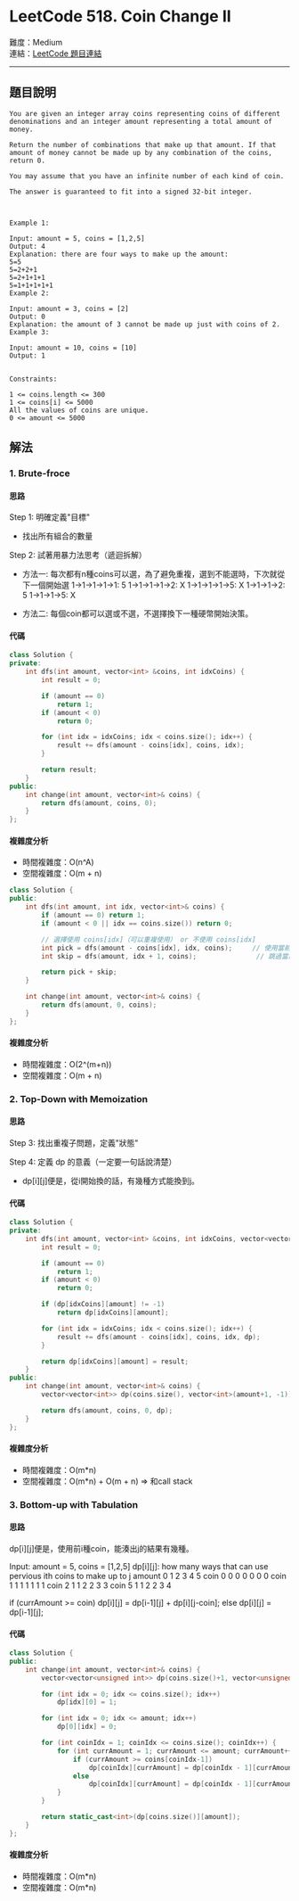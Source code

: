 # LeetCode 518. Coin Change II

難度：Medium  
連結：[LeetCode 題目連結](https://leetcode.com/problems/coin-change-ii/description/)

---

## 題目說明
    
    You are given an integer array coins representing coins of different denominations and an integer amount representing a total amount of money.

    Return the number of combinations that make up that amount. If that amount of money cannot be made up by any combination of the coins, return 0.

    You may assume that you have an infinite number of each kind of coin.

    The answer is guaranteed to fit into a signed 32-bit integer.

    

    Example 1:

    Input: amount = 5, coins = [1,2,5]
    Output: 4
    Explanation: there are four ways to make up the amount:
    5=5
    5=2+2+1
    5=2+1+1+1
    5=1+1+1+1+1
    Example 2:

    Input: amount = 3, coins = [2]
    Output: 0
    Explanation: the amount of 3 cannot be made up just with coins of 2.
    Example 3:

    Input: amount = 10, coins = [10]
    Output: 1
    

    Constraints:

    1 <= coins.length <= 300
    1 <= coins[i] <= 5000
    All the values of coins are unique.
    0 <= amount <= 5000

## 解法
### 1. Brute-froce
#### 思路

Step 1: 明確定義"目標"
- 找出所有組合的數量

Step 2: 試著用暴力法思考（遞迴拆解）
- 方法一: 每次都有n種coins可以選，為了避免重複，選到不能選時，下次就從下一個開始選
    1->1->1->1->1: 5
	1->1->1->1->2: X
	1->1->1->1->5: X
	1->1->1->2: 5
	1->1->1->5: X

- 方法二: 每個coin都可以選或不選，不選擇換下一種硬幣開始決策。

#### 代碼
```c++
class Solution {
private:
    int dfs(int amount, vector<int> &coins, int idxCoins) {
        int result = 0;

        if (amount == 0)
            return 1;
        if (amount < 0)
            return 0;

        for (int idx = idxCoins; idx < coins.size(); idx++) {
            result += dfs(amount - coins[idx], coins, idx);
        }

        return result;
    }
public:
    int change(int amount, vector<int>& coins) {
        return dfs(amount, coins, 0);
    }
};
```
#### 複雜度分析

- 時間複雜度：O(n^A)
- 空間複雜度：O(m + n)

```c++
class Solution {
public:
    int dfs(int amount, int idx, vector<int>& coins) {
        if (amount == 0) return 1;
        if (amount < 0 || idx == coins.size()) return 0;

        // 選擇使用 coins[idx]（可以重複使用） or 不使用 coins[idx]
        int pick = dfs(amount - coins[idx], idx, coins);     // 使用當前硬幣
        int skip = dfs(amount, idx + 1, coins);               // 跳過當前硬幣

        return pick + skip;
    }

    int change(int amount, vector<int>& coins) {
        return dfs(amount, 0, coins);
    }
};
```

#### 複雜度分析

- 時間複雜度：O(2^(m+n))
- 空間複雜度：O(m + n)

### 2. Top-Down with Memoization
#### 思路

Step 3: 找出重複子問題，定義"狀態"


Step 4: 定義 dp 的意義（一定要一句話說清楚）
- dp[i][j]便是，從i開始換的話，有幾種方式能換到j。

#### 代碼
```c++
class Solution {
private:
    int dfs(int amount, vector<int> &coins, int idxCoins, vector<vector<int>> &dp) {
        int result = 0;

        if (amount == 0)
            return 1;
        if (amount < 0)
            return 0;

        if (dp[idxCoins][amount] != -1)
            return dp[idxCoins][amount];

        for (int idx = idxCoins; idx < coins.size(); idx++) {
            result += dfs(amount - coins[idx], coins, idx, dp);
        }

        return dp[idxCoins][amount] = result;
    }
public:
    int change(int amount, vector<int>& coins) {
        vector<vector<int>> dp(coins.size(), vector<int>(amount+1, -1));

        return dfs(amount, coins, 0, dp);
    }
};
```

#### 複雜度分析

- 時間複雜度：O(m*n)
- 空間複雜度：O(m*n) + O(m + n) => 和call stack

### 3. Bottom-up with Tabulation
#### 思路

dp[i][j]便是，使用前i種coin，能湊出j的結果有幾種。

Input: amount = 5, coins = [1,2,5]
dp[i][j]: how many ways that can use pervious ith coins to make up to j amount
            0   1   2   3   4   5
coin 0		0	0	0	0	0	0
coin 1		1	1	1	1	1	1
coin 2		1	1	2	2	3	3
coin 5		1	1	2	2	3	4

if (currAmount >= coin)
	dp[i][j] = dp[i-1][j] + dp[i][j-coin];
else
	dp[i][j] = dp[i-1][j];
   
#### 代碼
```c++
class Solution {
public:
    int change(int amount, vector<int>& coins) {
        vector<vector<unsigned int>> dp(coins.size()+1, vector<unsigned int>(amount+1, 0));

        for (int idx = 0; idx <= coins.size(); idx++)
            dp[idx][0] = 1;

        for (int idx = 0; idx <= amount; idx++)
            dp[0][idx] = 0;

        for (int coinIdx = 1; coinIdx <= coins.size(); coinIdx++) {
            for (int currAmount = 1; currAmount <= amount; currAmount++) {
                if (currAmount >= coins[coinIdx-1])
                    dp[coinIdx][currAmount] = dp[coinIdx - 1][currAmount] + dp[coinIdx][currAmount - coins[coinIdx-1]];
                else
                    dp[coinIdx][currAmount] = dp[coinIdx - 1][currAmount];
            }
        }

        return static_cast<int>(dp[coins.size()][amount]);
    }
};
```

#### 複雜度分析

- 時間複雜度：O(m*n)
- 空間複雜度：O(m*n)
